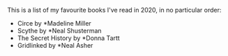 This is a list of my favourite books I've read in 2020, in no particular order:
- Circe by *Madeline Miller
- Scythe by *Neal Shusterman
- The Secret History by *Donna Tartt
- Gridlinked by *Neal Asher
